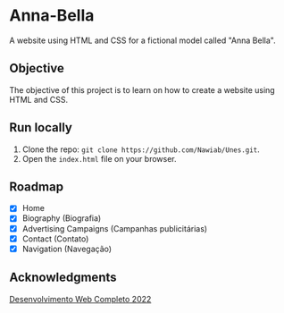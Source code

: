 # Anna-Bella
A website using HTML and CSS for a fictional model called "Anna Bella".

## Objective
The objective of this project is to learn on how to create a website using HTML and CSS.

## Run locally
 1. Clone the repo: `git clone https://github.com/Nawiab/Unes.git`.
 2. Open the `index.html` file on your browser.

## Roadmap
  - [X] Home
  - [X] Biography (Biografia)
  - [X] Advertising Campaigns (Campanhas publicitárias)
  - [X] Contact (Contato)
  - [X] Navigation (Navegação)

## Acknowledgments
[Desenvolvimento Web Completo 2022](https://www.udemy.com/course/web-completo/)